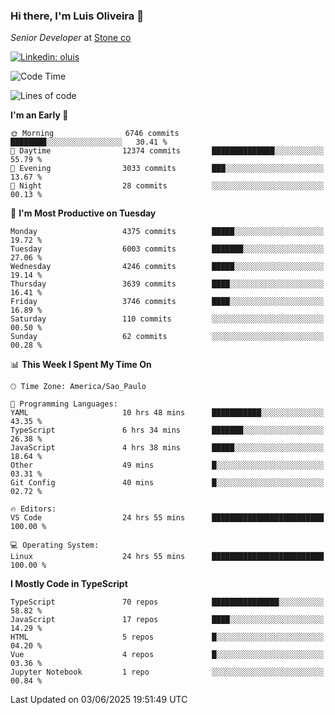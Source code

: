 ### Hi there, I'm Luis Oliveira 👋
*Senior Developer* at [Stone co](https://www.stone.com.br)  

[![Linkedin: oluis](https://img.shields.io/badge/-ooluis-blue?style=flat-square&logo=Linkedin&logoColor=white&link=https://www.linkedin.com/in/ooluis)](https://www.linkedin.com/in/ooluis/)

<!--START_SECTION:waka-->
![Code Time](http://img.shields.io/badge/Code%20Time-4%2C825%20hrs%2042%20mins-blue)

![Lines of code](https://img.shields.io/badge/From%20Hello%20World%20I%27ve%20Written-9.7%20million%20lines%20of%20code-blue)

**I'm an Early 🐤** 

```text
🌞 Morning                6746 commits        ████████░░░░░░░░░░░░░░░░░   30.41 % 
🌆 Daytime                12374 commits       ██████████████░░░░░░░░░░░   55.79 % 
🌃 Evening                3033 commits        ███░░░░░░░░░░░░░░░░░░░░░░   13.67 % 
🌙 Night                  28 commits          ░░░░░░░░░░░░░░░░░░░░░░░░░   00.13 % 
```
📅 **I'm Most Productive on Tuesday** 

```text
Monday                   4375 commits        █████░░░░░░░░░░░░░░░░░░░░   19.72 % 
Tuesday                  6003 commits        ███████░░░░░░░░░░░░░░░░░░   27.06 % 
Wednesday                4246 commits        █████░░░░░░░░░░░░░░░░░░░░   19.14 % 
Thursday                 3639 commits        ████░░░░░░░░░░░░░░░░░░░░░   16.41 % 
Friday                   3746 commits        ████░░░░░░░░░░░░░░░░░░░░░   16.89 % 
Saturday                 110 commits         ░░░░░░░░░░░░░░░░░░░░░░░░░   00.50 % 
Sunday                   62 commits          ░░░░░░░░░░░░░░░░░░░░░░░░░   00.28 % 
```


📊 **This Week I Spent My Time On** 

```text
🕑︎ Time Zone: America/Sao_Paulo

💬 Programming Languages: 
YAML                     10 hrs 48 mins      ███████████░░░░░░░░░░░░░░   43.35 % 
TypeScript               6 hrs 34 mins       ███████░░░░░░░░░░░░░░░░░░   26.38 % 
JavaScript               4 hrs 38 mins       █████░░░░░░░░░░░░░░░░░░░░   18.64 % 
Other                    49 mins             █░░░░░░░░░░░░░░░░░░░░░░░░   03.31 % 
Git Config               40 mins             █░░░░░░░░░░░░░░░░░░░░░░░░   02.72 % 

🔥 Editors: 
VS Code                  24 hrs 55 mins      █████████████████████████   100.00 % 

💻 Operating System: 
Linux                    24 hrs 55 mins      █████████████████████████   100.00 % 
```

**I Mostly Code in TypeScript** 

```text
TypeScript               70 repos            ███████████████░░░░░░░░░░   58.82 % 
JavaScript               17 repos            ████░░░░░░░░░░░░░░░░░░░░░   14.29 % 
HTML                     5 repos             █░░░░░░░░░░░░░░░░░░░░░░░░   04.20 % 
Vue                      4 repos             █░░░░░░░░░░░░░░░░░░░░░░░░   03.36 % 
Jupyter Notebook         1 repo              ░░░░░░░░░░░░░░░░░░░░░░░░░   00.84 % 
```




 Last Updated on 03/06/2025 19:51:49 UTC
<!--END_SECTION:waka-->
